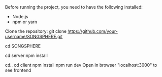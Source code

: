 Before running the project, you need to have the following installed:

- Node.js
- npm or yarn

Clone the repository:
git clone https://github.com/your-username/SONGSPHERE.git

cd SONGSPHERE

cd server
npm install

cd..
cd client
npm install
npm run dev
Open in browser "localhost:3000" to see frontend

